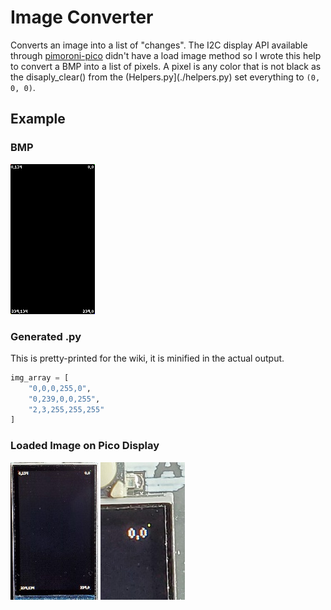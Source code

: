 # Image Converter
Converts an image into a list of "changes". The I2C display API available through [pimoroni-pico](https://github.com/pimoroni/pimoroni-pico/tree/main/micropython/modules/pico_display) didn't have a load image method so I wrote this help to convert a BMP into a list of pixels. A pixel is any color that is not black as the disaply_clear() from the (Helpers.py](./helpers.py) set everything to `(0, 0, 0)`.

## Example

### BMP

![Screenshot](/desktop/screen.bmp)

### Generated .py
This is pretty-printed for the wiki, it is minified in the actual output. 
```python
img_array = [
    "0,0,0,255,0",
    "0,239,0,0,255",
    "2,3,255,255,255"
]
```

### Loaded Image on Pico Display
![Screenshot](/desktop/screen.jpg)
![Screenshot](/desktop/screen_2.jpg)
